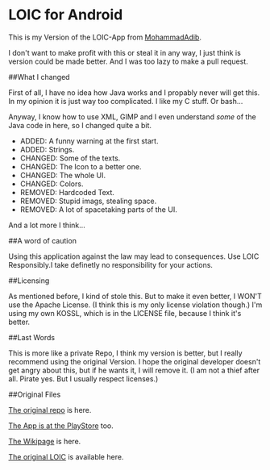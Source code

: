 LOIC for Android
================

This is my Version of the LOIC-App from [MohammadAdib](http://github.com/MohammadAdib/).

I don't want to make profit with this or steal it in any way, I just think is version could be made better. And I was too lazy to make a pull request.


##What I changed

First of all, I have no idea how Java works and I propably never will get this. In my opinion it is just way too complicated. I like my C stuff. Or bash...

Anyway, I know how to use XML, GIMP and I even understand *some* of the Java code in here, so I changed quite a bit.

- ADDED: A funny warning at the first start.
- ADDED: Strings.
- CHANGED: Some of the texts.
- CHANGED: The Icon to a better one.
- CHANGED: The whole UI.
- CHANGED: Colors.
- REMOVED: Hardcoded Text.
- REMOVED: Stupid imags, stealing space.
- REMOVED: A lot of spacetaking parts of the UI.

And a lot more I think...

##A word of caution

Using this application against the law may lead to consequences. Use LOIC Responsibly.I take definetly no responsibility for your actions.

##Licensing

As mentioned before, I kind of stole this. But to make it even better, I WON'T use the Apache License. (I think this is my only license violation though.) I'm using my own KOSSL, which is in the LICENSE file, because I think it's better.

##Last Words

This is more like a private Repo, I think my version is better, but I really recommend using the original Version. I hope the original developer doesn't get angry about this, but if he wants it, I will remove it. (I am not a thief after all. Pirate yes. But I usually respect licenses.)

##Original Files


[The original repo](https://github.com/MohammadAdib/LOIC) is here.

[The App is at the PlayStore](https://play.google.com/store/apps/details?id=genius.mohammad.loic) too.

[The Wikipage](http://en.wikipedia.org/wiki/Low_Orbit_Ion_Cannon) is here.

[The original LOIC](https://github.com/NewEraCracker/LOIC/) is available here.
